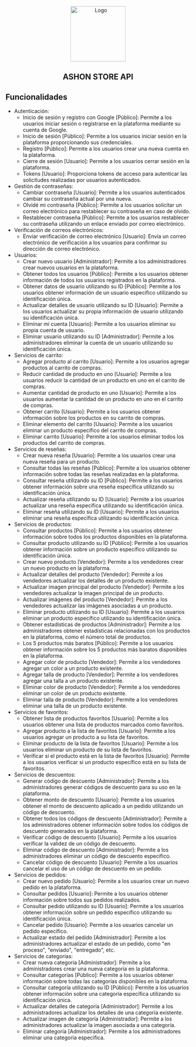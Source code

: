 <!-- PROJECT LOGO -->
<br />
<p align="center">
  <a href="https://github.com/ricardohuaripata/ASHON-Ecommerce-API">
    <img src="https://res.cloudinary.com/dmravgyts/image/upload/v1696451966/ASHON_ICON_ii65la.png" alt="Logo" width="150" height="150">
  </a>
</p>

<h2 align="center">ASHON STORE API</h2>

##  Funcionalidades

* Autenticación:
  * Inicio de sesión y registro con Google [Público]: Permite a los usuarios iniciar sesión o registrarse en la plataforma mediante su cuenta de Google.
  * Inicio de sesión [Público]: Permite a los usuarios iniciar sesión en la plataforma proporcionando sus credenciales.
  * Registro [Público]: Permite a los usuarios crear una nueva cuenta en la plataforma.
  * Cierre de sesión [Usuario]: Permite a los usuarios cerrar sesión en la plataforma.
  * Tokens [Usuario]: Proporciona tokens de acceso para autenticar las solicitudes realizadas por usuarios autenticados.
* Gestión de contraseñas:
  * Cambiar contraseña [Usuario]: Permite a los usuarios autenticados cambiar su contraseña actual por una nueva.
  * Olvidé mi contraseña [Público]: Permite a los usuarios solicitar un correo electrónico para restablecer su contraseña en caso de olvido.
  * Restablecer contraseña [Público]: Permite a los usuarios restablecer su contraseña utilizando un enlace enviado por correo electrónico.
* Verificación de correos electrónicos:
  * Enviar verificación de correo electrónico [Usuario]: Envía un correo electrónico de verificación a los usuarios para confirmar su dirección de correo electrónico.
* Usuarios:
  * Crear nuevo usuario [Administrador]: Permite a los administradores crear nuevos usuarios en la plataforma.
  * Obtener todos los usuarios [Público]: Permite a los usuarios obtener información de todos los usuarios registrados en la plataforma.
  * Obtener datos de usuario utilizando su ID [Público]: Permite a los usuarios obtener información de un usuario específico utilizando su identificación única.
  * Actualizar detalles de usuario utilizando su ID [Usuario]: Permite a los usuarios actualizar su propia información de usuario utilizando su identificación única.
  * Eliminar mi cuenta [Usuario]: Permite a los usuarios eliminar su propia cuenta de usuario.
  * Eliminar usuario utilizando su ID [Administrador]: Permite a los administradores eliminar la cuenta de un usuario utilizando su identificación única.
* Servicios de carrito:
  * Agregar producto al carrito [Usuario]: Permite a los usuarios agregar productos al carrito de compras.
  * Reducir cantidad de producto en uno [Usuario]: Permite a los usuarios reducir la cantidad de un producto en uno en el carrito de compras.
  * Aumentar cantidad de producto en uno [Usuario]: Permite a los usuarios aumentar la cantidad de un producto en uno en el carrito de compras.
  * Obtener carrito [Usuario]: Permite a los usuarios obtener información sobre los productos en su carrito de compras.
  * Eliminar elemento del carrito [Usuario]: Permite a los usuarios eliminar un producto específico del carrito de compras.
  * Eliminar carrito [Usuario]: Permite a los usuarios eliminar todos los productos del carrito de compras.
* Servicios de reseñas:
  * Crear nueva reseña [Usuario]: Permite a los usuarios crear una nueva reseña para un producto.
  * Consultar todas las reseñas [Público]: Permite a los usuarios obtener información sobre todas las reseñas realizadas en la plataforma.
  * Consultar reseña utilizando su ID [Público]: Permite a los usuarios obtener información sobre una reseña específica utilizando su identificación única.
  * Actualizar reseña utilizando su ID [Usuario]: Permite a los usuarios actualizar una reseña específica utilizando su identificación única.
  * Eliminar reseña utilizando su ID [Usuario]: Permite a los usuarios eliminar una reseña específica utilizando su identificación única.
* Servicios de productos:
  * Consultar productos [Público]: Permite a los usuarios obtener información sobre todos los productos disponibles en la plataforma.
  * Consultar producto utilizando su ID [Público]: Permite a los usuarios obtener información sobre un producto específico utilizando su identificación única.
  * Crear nuevo producto [Vendedor]: Permite a los vendedores crear un nuevo producto en la plataforma.
  * Actualizar detalles del producto [Vendedor]: Permite a los vendedores actualizar los detalles de un producto existente.
  * Actualizar imagen principal del producto [Vendedor]: Permite a los vendedores actualizar la imagen principal de un producto.
  * Actualizar imágenes del producto [Vendedor]: Permite a los vendedores actualizar las imágenes asociadas a un producto.
  * Eliminar producto utilizando su ID [Usuario]: Permite a los usuarios eliminar un producto específico utilizando su identificación única.
  * Obtener estadísticas de productos [Administrador]: Permite a los administradores obtener estadísticas relacionadas con los productos en la plataforma, como el número total de productos.
  * Los 5 productos más baratos [Público]: Permite a los usuarios obtener información sobre los 5 productos más baratos disponibles en la plataforma.
  * Agregar color de producto [Vendedor]: Permite a los vendedores agregar un color a un producto existente.
  * Agregar talla de producto [Vendedor]: Permite a los vendedores agregar una talla a un producto existente.
  * Eliminar color de producto [Vendedor]: Permite a los vendedores eliminar un color de un producto existente.
  * Eliminar talla de producto [Vendedor]: Permite a los vendedores eliminar una talla de un producto existente.
* Servicios de favoritos:
  * Obtener lista de productos favoritos [Usuario]: Permite a los usuarios obtener una lista de productos marcados como favoritos.
  * Agregar producto a la lista de favoritos [Usuario]: Permite a los usuarios agregar un producto a su lista de favoritos.
  * Eliminar producto de la lista de favoritos [Usuario]: Permite a los usuarios eliminar un producto de su lista de favoritos.
  * Verificar si el producto está en la lista de favoritos [Usuario]: Permite a los usuarios verificar si un producto específico está en su lista de favoritos.
* Servicios de descuentos:
  * Generar código de descuento [Administrador]: Permite a los administradores generar códigos de descuento para su uso en la plataforma.
  * Obtener monto de descuento [Usuario]: Permite a los usuarios obtener el monto de descuento aplicado a un pedido utilizando un código de descuento.
  * Obtener todos los códigos de descuento [Administrador]: Permite a los administradores obtener información sobre todos los códigos de descuento generados en la plataforma.
  * Verificar código de descuento [Usuario]: Permite a los usuarios verificar la validez de un código de descuento.
  * Eliminar código de descuento [Administrador]: Permite a los administradores eliminar un código de descuento específico.
  * Cancelar código de descuento [Usuario]: Permite a los usuarios cancelar el uso de un código de descuento en un pedido.
* Servicios de pedidos:
  * Crear nuevo pedido [Usuario]: Permite a los usuarios crear un nuevo pedido en la plataforma.
  * Consultar pedidos [Usuario]: Permite a los usuarios obtener información sobre todos sus pedidos realizados.
  * Consultar pedido utilizando su ID [Usuario]: Permite a los usuarios obtener información sobre un pedido específico utilizando su identificación única.
  * Cancelar pedido [Usuario]: Permite a los usuarios cancelar un pedido específico.
  * Actualizar estado del pedido [Administrador]: Permite a los administradores actualizar el estado de un pedido, como "en proceso", "enviado", "entregado", etc.
* Servicios de categorías:
  * Crear nueva categoría [Administrador]: Permite a los administradores crear una nueva categoría en la plataforma.
  * Consultar categorías [Público]: Permite a los usuarios obtener información sobre todas las categorías disponibles en la plataforma.
  * Consultar categoría utilizando su ID [Público]: Permite a los usuarios obtener información sobre una categoría específica utilizando su identificación única.
  * Actualizar detalles de categoría [Administrador]: Permite a los administradores actualizar los detalles de una categoría existente.
  * Actualizar imagen de categoría [Administrador]: Permite a los administradores actualizar la imagen asociada a una categoría.
  * Eliminar categoría [Administrador]: Permite a los administradores eliminar una categoría específica.
